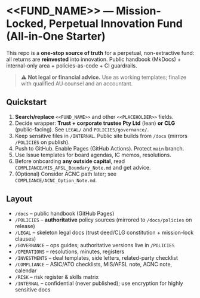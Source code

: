 # <<FUND_NAME>> — Mission-Locked, Perpetual Innovation Fund (All-in-One Starter)

This repo is a **one-stop source of truth** for a perpetual, non-extractive fund: all returns are **reinvested** into innovation.
Public handbook (MkDocs) + internal-only area + policies-as-code + CI guardrails.

> ⚠️ **Not legal or financial advice.** Use as working templates; finalize with qualified AU counsel and an accountant.

## Quickstart
1. **Search/replace** `<<FUND_NAME>>` and other `<<PLACEHOLDER>>` fields.
2. Decide wrapper: **Trust + corporate trustee Pty Ltd** (lean) **or** **CLG** (public-facing). See `LEGAL/` and `POLICIES/governance/`.
3. Keep sensitive files in `/INTERNAL`. Public site builds from `/docs` (mirrors `/POLICIES` on publish).
4. Push to GitHub. Enable Pages (GitHub Actions). Protect `main` branch.
5. Use Issue templates for board agendas, IC memos, resolutions.
6. Before onboarding **any outside capital**, read `COMPLIANCE/MIS_AFSL_Boundary_Note.md` and get advice.
7. (Optional) Consider ACNC path later; see `COMPLIANCE/ACNC_Option_Note.md`.

## Layout
- `/docs` – public handbook (GitHub Pages)
- `/POLICIES` – **authoritative** policy sources (mirrored to `/docs/policies` on release)
- `/LEGAL` – skeleton legal docs (trust deed/CLG constitution + mission-lock clauses)
- `/GOVERNANCE` – ops guides; authoritative versions live in `/POLICIES`
- `/OPERATIONS` – resolutions, minutes, registers
- `/INVESTMENTS` – deal templates, side letters, related-party checklist
- `/COMPLIANCE` – ASIC/ATO checklists, MIS/AFSL note, ACNC note, calendar
- `/RISK` – risk register & skills matrix
- `/INTERNAL` – confidential (never published); use encryption for highly sensitive docs
